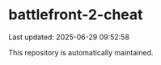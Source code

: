 # battlefront-2-cheat

Last updated: 2025-06-29 09:52:58

This repository is automatically maintained.
